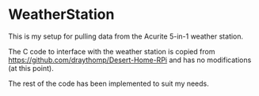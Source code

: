 # WeatherStation

This is my setup for pulling data from the Acurite 5-in-1 weather station.

The C code to interface with the weather station is copied from https://github.com/draythomp/Desert-Home-RPi and has no modifications (at this point).

The rest of the code has been implemented to suit my needs. 
